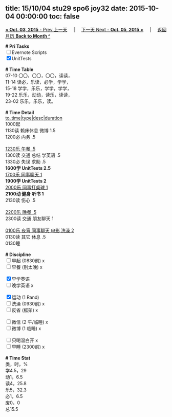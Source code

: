 title: 15/10/04 stu29 spo6 joy32
date: 2015-10-04 00:00:00
toc: false
---
[**< Oct. 03, 2015** - Prev 上一天](/lifelogs/2015/10/d03.html) &nbsp; &nbsp; | &nbsp; &nbsp; [下一天 Next - **Oct. 05, 2015 >**](/lifelogs/2015/10/d05.html) &nbsp; &nbsp; |  &nbsp; &nbsp; [返回月历 **Back to Month ^**](/lifelogs/2015/10/index.html)
<br/><div><strong># Pri Tasks</strong></div><div><input type="checkbox"/>Evernote Scripts</div><div><input checked="true" type="checkbox"/>UnitTests</div><div><br/></div><div><b># Time Table</b></div><div>07-10 〇〇，〇〇，〇〇，读读，</div><div>11-14 读必，乐读，必学，学学，</div><div>15-18 学学，乐乐，学学，学学，</div><div>19-22 乐乐，动动，读乐，读读，</div><div>23-02 乐乐，乐乐，读。</div><div><br/></div><div><b># Time Detail</b></div><div><u>to_time|type|desc|duration</u></div><div>1000起</div><div>1130读 赖床休息 微博 1.5</div><div>1200必 内务 .5</div><div><br/></div><div><u>1230乐 午餐 .5</u></div><div>1300读 交通 总结 学英语 .5</div><div>1330必 失误 求助 .5</div><div><strong>1600学 UnitTests 2.5</strong></div><div><u>1700乐 同事聊天 1</u></div><div><b>1900学 UnitTests 2</b></div><div><u>2000乐 同事打桌球 1</u></div><div><b>2100动 健身 听书 1</b></div><div>2130读 伤心 .5</div><div><br/></div><div><u>2200乐 晚餐 .5</u></div><div>2300读 交通 朋友聊天 1</div><div><br/></div><div><u>0100乐 夜宵 同事聊天 电影 洗澡 2</u></div><div>0130读 其它 休息 .5</div><div>0130睡</div><div><br/></div><div><b># Discipline</b></div><div><input type="checkbox"/>早起 (0830前) x</div><div><input type="checkbox"/>早餐 (别太晚) x</div><div><br/></div><div><input checked="true" type="checkbox"/>早学英语 </div><div><input type="checkbox"/>晚学英语 x</div><div><br/></div><div><input checked="true" type="checkbox"/>运动 (1 Rand) </div><div><input type="checkbox"/>洗澡 (0930前) x</div><div><input type="checkbox"/>反省 (框架) x</div><div><br/></div><div><input type="checkbox"/>微信 (2 午/临睡) x</div><div><input type="checkbox"/>微博 (1 临睡) x</div><div><br/></div><div><input type="checkbox"/>只喝温白开 x</div><div><input type="checkbox"/>早睡 (2300前) x</div><div><br/></div><div><b># Time Stat</b></div><div>类，时，%<br clear="none"/>学4.5，29<br clear="none"/>动1，6.5<br clear="none"/>读4，25.8<br clear="none"/>乐5，32.3<br clear="none"/>必1，6.5<br clear="none"/>废0，0</div><div>总15.5</div><div><br/></div><div><br/></div>